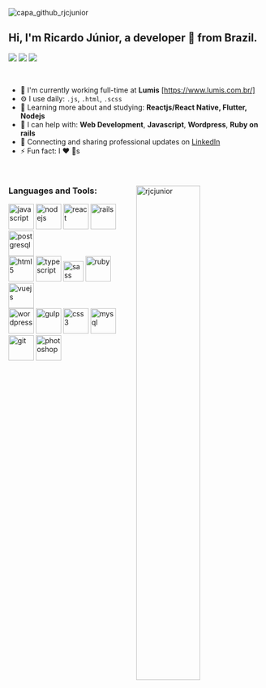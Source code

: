 <!--
**rjcjunior/rjcjunior** is a ✨ _special_ ✨ repository because its `README.md` (this file) appears on your GitHub profile. -->
![capa_github_rjcjunior](https://raw.githubusercontent.com/rjcjunior/rjcjunior/master/Sem%20Título-1.png)

## Hi, I'm Ricardo Júnior, a developer 🚀 from Brazil.

<p align="left">
<a href="https://www.linkedin.com/in/rjcjunior/"><img src="https://img.shields.io/badge/linkedin-%230077B5.svg?&style=for-the-badge&logo=linkedin&logoColor=white"/></a>
<a href="https://github.com/rjcjunior"><img src="https://img.shields.io/badge/github-%23000000.svg?&style=for-the-badge&logo=github&logoColor=white"/></a>
<a href="mailto:ricardojosecjunior@gmail.com"><img src="https://img.shields.io/badge/gmail-%23d44638.svg?&style=for-the-badge&logo=gmail&logoColor=white"/></a>
</p>
  </br>
  
- 🔭 I'm currently working full-time at **Lumis** [https://www.lumis.com.br/]
- ⚙️ I use daily: `.js`, `.html`, `.scss`
- 🌱 Learning more about and studying: **Reactjs/React Native, Flutter, Nodejs**
- 💬 I can help with: **Web Development**, **Javascript**, **Wordpress**, **Ruby on rails**
- 💼 Connecting and sharing professional updates on <a href="https://www.linkedin.com/in/rjcjunior/">LinkedIn</a>
- ⚡ Fun fact: I ❤️ 🐶s
</br>

<div vlign="center">
    <img width="50%"  vlign="center" align="right"  src="https://github-readme-stats.vercel.app/api/top-langs/?username=rjcjunior&layout=compact&hide=html"alt="rjcjunior" />
  <div   vlign="center" align="left" width="40%">
  
  ### Languages and Tools:

  <img  src="https://devicons.github.io/devicon/devicon.git/icons/javascript/javascript-original.svg" alt="javascript"         width="50" height="50" /> 
  <img  src="https://devicons.github.io/devicon/devicon.git/icons/nodejs/nodejs-original-wordmark.svg" alt="nodejs"         width="50" height="50" /> 
  <img src="https://devicons.github.io/devicon/devicon.git/icons/react/react-original-wordmark.svg" alt="react"         width="50" height="50" /> 
  <img src="https://devicons.github.io/devicon/devicon.git/icons/rails/rails-original-wordmark.svg" alt="rails"         width="50" height="50" /> 
  <img  src="https://devicons.github.io/devicon/devicon.git/icons/postgresql/postgresql-original-wordmark.svg"         alt="postgresql" width="50" height="50" />
  </br>
    
  <img src="https://devicons.github.io/devicon/devicon.git/icons/html5/html5-original-wordmark.svg" alt="html5"         width="50" height="50" /> 
  <img  src="https://devicons.github.io/devicon/devicon.git/icons/typescript/typescript-original.svg" alt="typescript"         width="50" height="50" /> 
  <img  src="https://devicons.github.io/devicon/devicon.git/icons/sass/sass-original.svg" alt="sass" width="40"         height="40" /> 
  <img  src="https://devicons.github.io/devicon/devicon.git/icons/ruby/ruby-original-wordmark.svg" alt="ruby"         width="50" height="50" /> 
  <img src="https://devicons.github.io/devicon/devicon.git/icons/vuejs/vuejs-original-wordmark.svg" alt="vuejs"     width="50" height="50" />
</br>
    <img src="https://devicons.github.io/devicon/devicon.git/icons/wordpress/wordpress-plain.svg"         alt="wordpress" width="50" height="50" /> 
  <img src="https://devicons.github.io/devicon/devicon.git/icons/gulp/gulp-plain.svg"         alt="gulp" width="50" height="50" /> 
  <img src="https://devicons.github.io/devicon/devicon.git/icons/css3/css3-original-wordmark.svg" alt="css3"         width="50" height="50" /> 
  <img  src="https://devicons.github.io/devicon/devicon.git/icons/mysql/mysql-original-wordmark.svg" alt="mysql"         width="50" height="50" /> 
  <img src="https://www.vectorlogo.zone/logos/git-scm/git-scm-icon.svg" alt="git"         width="50" height="50" /> 
  <img  src="https://devicons.github.io/devicon/devicon.git/icons/photoshop/photoshop-plain.svg" alt="photoshop"         width="50" height="50" /> 

  </p>

</div>

